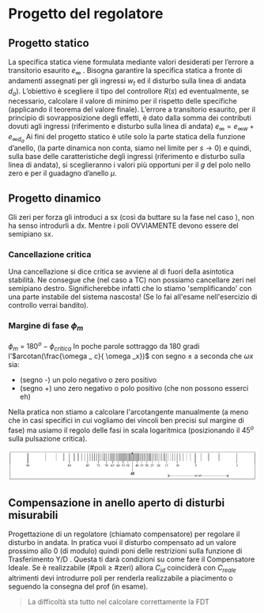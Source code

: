 # Progetto del regolatore 


## Progetto statico

La specifica statica viene formulata mediante valori desiderati per l’errore
a transitorio esaurito $e_\infty$ .
Bisogna garantire la specifica statica a fronte di andamenti assegnati per
gli ingressi $w_t$ ed il disturbo sulla linea di
andata $d_a$). L’obiettivo è scegliere il tipo del controllore $R(s)$ ed eventualmente, se
necessario, calcolare il valore di minimo per il rispetto delle specifiche
(applicando il teorema del valore finale). 
L’errore a transitorio esaurito, per il principio di sovrapposizione degli effetti, è
dato dalla somma dei contributi dovuti agli ingressi (riferimento e disturbo sulla
linea di andata)
$e_\infty = e_{\infty w} + e_{\infty d_a}$
Ai fini del progetto statico è utile solo la parte statica della funzione d’anello,
(la parte dinamica non conta, siamo nel limite per $s \rightarrow 0$) e quindi, sulla base
delle caratteristiche degli ingressi (riferimento e disturbo sulla linea di
andata), si sceglieranno i valori più opportuni per il $g$ del polo nello zero e per il guadagno d’anello $\mu$.

## Progetto dinamico 

Gli zeri per forza gli introduci a sx  (così da buttare su la fase nel caso ), non ha senso introdurli a dx. Mentre i poli OVVIAMENTE devono essere del semipiano sx.

### Cancellazione critica

Una cancellazione si dice critica se avviene al di fuori della asintotica stabilità. 
Ne consegue che (nel caso a TC) non possiamo cancellare zeri nel semipiano destro. Significherebbe infatti che lo stiamo 'semplificando' con una parte instabile del sistema nascosta! (Se lo fai all'esame nell'esercizio di controllo verrai bandito). 

### Margine di fase $\phi _ m$


$\phi _ m$ = $180^o - \phi _{critica}$
In poche parole sottraggo da 180 gradi l'$arcotan(\frac{\omega _ c}{ \omega _x})$ con segno $\pm$ a seconda che $\omega x$ sia: 

- (segno -) un polo negativo o zero positivo 
- (segno +) uno zero negativo o polo positivo (che non possono esserci eh) 

Nella pratica non stiamo a calcolare l'arcotangente manualmente (a meno che in casi specifici in cui vogliamo dei vincoli ben precisi sul margine di fase) ma usiamo il regolo delle fasi in scala logaritmica (posizionando il $45^o$ sulla pulsazione critica).

![Regolo fasi in scala logaritmica](images/daaeb6dee4a9cb181321a998bbe9ba70.png)

## Compensazione in anello aperto di disturbi misurabili
Progettazione di un regolatore (chiamato compensatore) per regolare il disturbo in andata. In pratica vuoi il disturbo compensato ad un valore prossimo allo 0 (di modulo) quindi poni delle restrizioni sulla funzione di Trasferimento Y/D . Questa ti darà condizioni su come fare il Compensatore Ideale. Se è realizzabile (\#poli $\ge$ \#zeri) allora $C_{id}$ coinciderà con $C_{reale}$ altrimenti devi introdurre poli per renderla realizzabile a piacimento o seguendo la consegna del prof (in esame).

> La difficoltà sta tutto nel calcolare correttamente la FDT